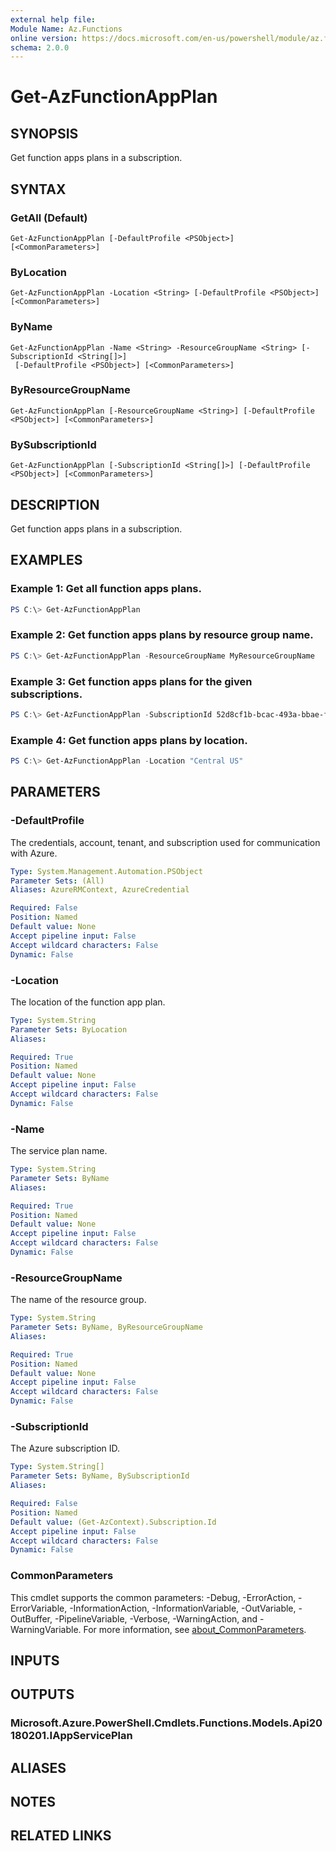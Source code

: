 ```yaml
---
external help file:
Module Name: Az.Functions
online version: https://docs.microsoft.com/en-us/powershell/module/az.functions/get-azfunctionappplan
schema: 2.0.0
---
```


# Get-AzFunctionAppPlan

## SYNOPSIS
Get function apps plans in a subscription.

## SYNTAX

### GetAll (Default)
```
Get-AzFunctionAppPlan [-DefaultProfile <PSObject>] [<CommonParameters>]
```

### ByLocation
```
Get-AzFunctionAppPlan -Location <String> [-DefaultProfile <PSObject>] [<CommonParameters>]
```

### ByName
```
Get-AzFunctionAppPlan -Name <String> -ResourceGroupName <String> [-SubscriptionId <String[]>]
 [-DefaultProfile <PSObject>] [<CommonParameters>]
```

### ByResourceGroupName
```
Get-AzFunctionAppPlan [-ResourceGroupName <String>] [-DefaultProfile <PSObject>] [<CommonParameters>]
```

### BySubscriptionId
```
Get-AzFunctionAppPlan [-SubscriptionId <String[]>] [-DefaultProfile <PSObject>] [<CommonParameters>]
```

## DESCRIPTION
Get function apps plans in a subscription.

## EXAMPLES

### Example 1: Get all function apps plans.
```powershell
PS C:\> Get-AzFunctionAppPlan

```

### Example 2: Get function apps plans by resource group name.
```powershell
PS C:\> Get-AzFunctionAppPlan -ResourceGroupName MyResourceGroupName

```

### Example 3: Get function apps plans for the given subscriptions.
```powershell
PS C:\> Get-AzFunctionAppPlan -SubscriptionId 52d8cf1b-bcac-493a-bbae-f234b5ff3889, 07308f04-ea00-494b-b320-690df74b1c07

```

### Example 4: Get function apps plans by location.
```powershell
PS C:\> Get-AzFunctionAppPlan -Location "Central US"

```

## PARAMETERS

### -DefaultProfile
The credentials, account, tenant, and subscription used for communication with Azure.

```yaml
Type: System.Management.Automation.PSObject
Parameter Sets: (All)
Aliases: AzureRMContext, AzureCredential

Required: False
Position: Named
Default value: None
Accept pipeline input: False
Accept wildcard characters: False
Dynamic: False
```

### -Location
The location of the function app plan.

```yaml
Type: System.String
Parameter Sets: ByLocation
Aliases:

Required: True
Position: Named
Default value: None
Accept pipeline input: False
Accept wildcard characters: False
Dynamic: False
```

### -Name
The service plan name.

```yaml
Type: System.String
Parameter Sets: ByName
Aliases:

Required: True
Position: Named
Default value: None
Accept pipeline input: False
Accept wildcard characters: False
Dynamic: False
```

### -ResourceGroupName
The name of the resource group.

```yaml
Type: System.String
Parameter Sets: ByName, ByResourceGroupName
Aliases:

Required: True
Position: Named
Default value: None
Accept pipeline input: False
Accept wildcard characters: False
Dynamic: False
```

### -SubscriptionId
The Azure subscription ID.

```yaml
Type: System.String[]
Parameter Sets: ByName, BySubscriptionId
Aliases:

Required: False
Position: Named
Default value: (Get-AzContext).Subscription.Id
Accept pipeline input: False
Accept wildcard characters: False
Dynamic: False
```

### CommonParameters
This cmdlet supports the common parameters: -Debug, -ErrorAction, -ErrorVariable, -InformationAction, -InformationVariable, -OutVariable, -OutBuffer, -PipelineVariable, -Verbose, -WarningAction, and -WarningVariable. For more information, see [about_CommonParameters](http://go.microsoft.com/fwlink/?LinkID=113216).

## INPUTS

## OUTPUTS

### Microsoft.Azure.PowerShell.Cmdlets.Functions.Models.Api20180201.IAppServicePlan

## ALIASES

## NOTES

## RELATED LINKS

